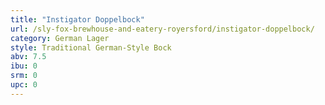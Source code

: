 ```yaml
---
title: "Instigator Doppelbock"
url: /sly-fox-brewhouse-and-eatery-royersford/instigator-doppelbock/
category: German Lager
style: Traditional German-Style Bock
abv: 7.5
ibu: 0
srm: 0
upc: 0
---
```



